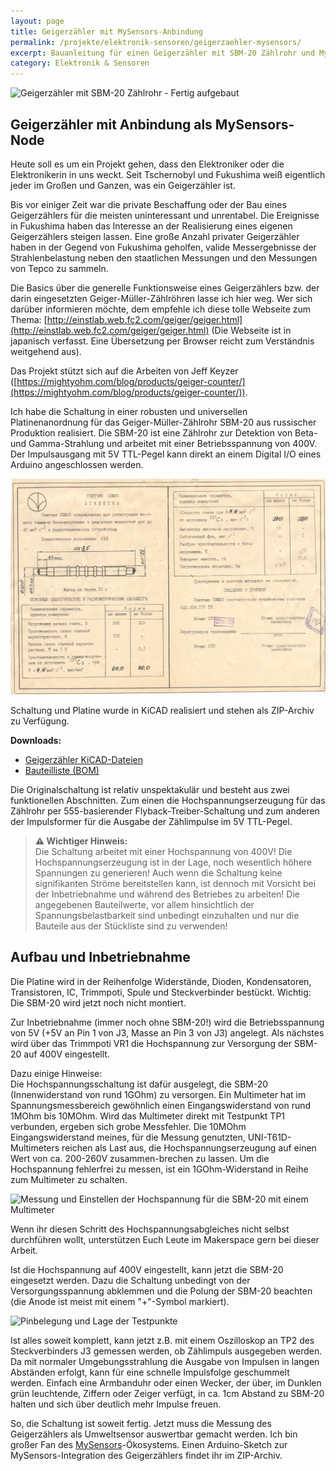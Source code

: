 ```yaml
---
layout: page
title: Geigerzähler mit MySensors-Anbindung
permalink: /projekte/elektronik-sensoren/geigerzaehler-mysensors/
excerpt: Bauanleitung für einen Geigerzähler mit SBM-20 Zählrohr und MySensors-Integration
category: Elektronik & Sensoren
---
```


<picture>
            <source type="image/webp" srcset="/assets/images/projekte/elektronik-sensoren/geigerzaehler/Geigerzähler_fertig.webp">
            <img src="/assets/images/projekte/elektronik-sensoren/geigerzaehler/Geigerzähler_fertig.jpg" alt="Geigerzähler mit SBM-20 Zählrohr - Fertig aufgebaut" class="title-image">
          </picture>

## Geigerzähler mit Anbindung als MySensors-Node

Heute soll es um ein Projekt gehen, dass den Elektroniker oder die Elektronikerin in uns weckt. Seit Tschernobyl und Fukushima weiß eigentlich jeder im Großen und Ganzen, was ein Geigerzähler ist.

Bis vor einiger Zeit war die private Beschaffung oder der Bau eines Geigerzählers für die meisten uninteressant und unrentabel. Die Ereignisse in Fukushima haben das Interesse an der Realisierung eines eigenen Geigerzählers steigen lassen. Eine große Anzahl privater Geigerzähler haben in der Gegend von Fukushima geholfen, valide Messergebnisse der Strahlenbelastung neben den staatlichen Messungen und den Messungen von Tepco zu sammeln.

Die Basics über die generelle Funktionsweise eines Geigerzählers bzw. der darin eingesetzten Geiger-Müller-Zählröhren lasse ich hier weg. Wer sich darüber informieren möchte, dem empfehle ich diese tolle Webseite zum Thema: [http://einstlab.web.fc2.com/geiger/geiger.html](http://einstlab.web.fc2.com/geiger/geiger.html) (Die Webseite ist in japanisch verfasst. Eine Übersetzung per Browser reicht zum Verständnis weitgehend aus).

Das Projekt stützt sich auf die Arbeiten von Jeff Keyzer ([https://mightyohm.com/blog/products/geiger-counter/](https://mightyohm.com/blog/products/geiger-counter/)).

Ich habe die Schaltung in einer robusten und universellen Platinenanordnung für das Geiger-Müller-Zählrohr SBM-20 aus russischer Produktion realisiert. Die SBM-20 ist eine Zählrohr zur Detektion von Beta- und Gamma-Strahlung und arbeitet mit einer Betriebsspannung von 400V. Der Impulsausgang mit 5V TTL-Pegel kann direkt an einem Digital I/O eines Arduino angeschlossen werden.

![Datenblatt der SBM-20](/assets/images/projekte/elektronik-sensoren/geigerzaehler/Datenblatt_SBM20.jpg)

Schaltung und Platine wurde in KiCAD realisiert und stehen als ZIP-Archiv zu Verfügung.

**Downloads:**
- [Geigerzähler KiCAD-Dateien](/assets/images/projekte/elektronik-sensoren/geigerzaehler/Geigerzähler_KiCAD.zip)
- [Bauteilliste (BOM)](/assets/images/projekte/elektronik-sensoren/geigerzaehler/BOM.ods)

Die Originalschaltung ist relativ unspektakulär und besteht aus zwei funktionellen Abschnitten. Zum einen die Hochspannungserzeugung für das Zählrohr per 555-basierender Flyback-Treiber-Schaltung und zum anderen der Impulsformer für die Ausgabe der Zählimpulse im 5V TTL-Pegel.

> **⚠️ Wichtiger Hinweis:**  
> Die Schaltung arbeitet mit einer Hochspannung von 400V! Die Hochspannungserzeugung ist in der Lage, noch wesentlich höhere Spannungen zu generieren! Auch wenn die Schaltung keine signifikanten Ströme bereitstellen kann, ist dennoch mit Vorsicht bei der Inbetriebnahme und während des Betriebes zu arbeiten! Die angegebenen Bauteilwerte, vor allem hinsichtlich der Spannungsbelastbarkeit sind unbedingt einzuhalten und nur die Bauteile aus der Stückliste sind zu verwenden!

## Aufbau und Inbetriebnahme

Die Platine wird in der Reihenfolge Widerstände, Dioden, Kondensatoren, Transistoren, IC, Trimmpoti, Spule und Steckverbinder bestückt. Wichtig: Die SBM-20 wird jetzt noch nicht montiert.

Zur Inbetriebnahme (immer noch ohne SBM-20!) wird die Betriebsspannung von 5V (+5V an Pin 1 von J3, Masse an Pin 3 von J3) angelegt. Als nächstes wird über das Trimmpoti VR1 die Hochspannung zur Versorgung der SBM-20 auf 400V eingestellt.

Dazu einige Hinweise:  
Die Hochspannungsschaltung ist dafür ausgelegt, die SBM-20 (Innenwiderstand von rund 1GOhm) zu versorgen. Ein Multimeter hat im Spannungsmessbereich gewöhnlich einen Eingangswiderstand von rund 1MOhm bis 10MOhm. Wird das Multimeter direkt mit Testpunkt TP1 verbunden, ergeben sich grobe Messfehler. Die 10MOhm Eingangswiderstand meines, für die Messung genutzten, UNI-T61D-Multimeters reichen als Last aus, die Hochspannungserzeugung auf einen Wert von ca. 200-260V zusammen-brechen zu lassen. Um die Hochspannung fehlerfrei zu messen, ist ein 1GOhm-Widerstand in Reihe zum Multimeter zu schalten.

![Messung und Einstellen der Hochspannung für die SBM-20 mit einem Multimeter](/assets/images/projekte/elektronik-sensoren/geigerzaehler/Spannungsteiler_erklärt.png)

Wenn ihr diesen Schritt des Hochspannungsabgleiches nicht selbst durchführen wollt, unterstützen Euch Leute im Makerspace gern bei dieser Arbeit.

Ist die Hochspannung auf 400V eingestellt, kann jetzt die SBM-20 eingesetzt werden. Dazu die Schaltung unbedingt von der Versorgungsspannung abklemmen und die Polung der SBM-20 beachten (die Anode ist meist mit einem "+"-Symbol markiert).

![Pinbelegung und Lage der Testpunkte](/assets/images/projekte/elektronik-sensoren/geigerzaehler/Geigerzähler_Anschluss.jpg)

Ist alles soweit komplett, kann jetzt z.B. mit einem Oszilloskop an TP2 des Steckverbinders J3 gemessen werden, ob Zählimpuls ausgegeben werden. Da mit normaler Umgebungsstrahlung die Ausgabe von Impulsen in langen Abständen erfolgt, kann für eine schnelle Impulsfolge geschummelt werden. Einfach eine Armbanduhr oder einen Wecker, der über, im Dunklen grün leuchtende, Ziffern oder Zeiger verfügt, in ca. 1cm Abstand zu SBM-20 halten und sich über deutlich mehr Impulse freuen.

So, die Schaltung ist soweit fertig. Jetzt muss die Messung des Geigerzählers als Umweltsensor auswertbar gemacht werden. Ich bin großer Fan des [MySensors](http://www.mysensors.org)-Ökosystems. Einen Arduino-Sketch zur MySensors-Integration des Geigerzählers findet ihr im ZIP-Archiv.
